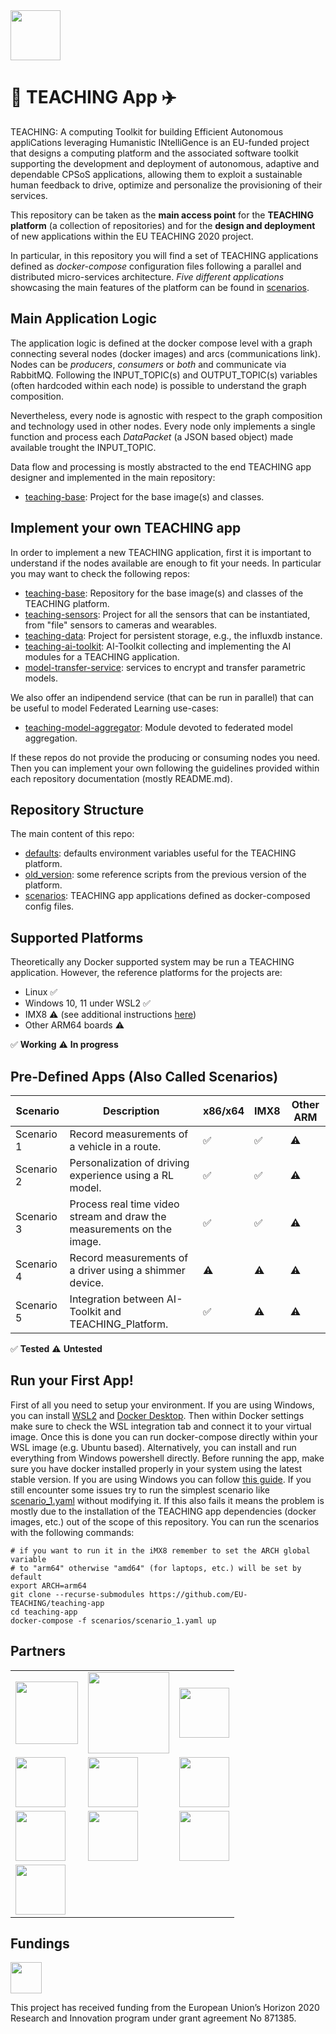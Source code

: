 <img src="https://teaching-h2020.eu/sites/default/files/teaching55.png" height="80">

# :car: TEACHING App :airplane:

TEACHING: A computing Toolkit for building Efficient Autonomous appliCations leveraging Humanistic INtelliGence is an EU-funded project that designs a computing platform and the associated software toolkit supporting the development and deployment of autonomous, adaptive and dependable CPSoS applications, allowing them to exploit a sustainable human feedback to drive, optimize and personalize the provisioning of their services.

This repository can be taken as the **main access point** for the **TEACHING platform** (a collection of repositories) and for the **design and deployment** of new applications within the EU TEACHING 2020 project.

In particular, in this repository you will find a set of TEACHING applications defined as *docker-compose* configuration files following a parallel and distributed micro-services architecture. *Five different applications* showcasing the main features of the platform can be found in [scenarios](https://github.com/EU-TEACHING/teaching-app/tree/main/scenarios).

## Main Application Logic

The application logic is defined at the docker compose level with a graph connecting several nodes (docker images) and arcs (communications link).
Nodes can be *producers*, *consumers* or *both* and communicate via RabbitMQ. Following the INPUT_TOPIC(s) and OUTPUT_TOPIC(s) variables (often hardcoded within each node) is possible to understand the graph composition.

Nevertheless, every node is agnostic with respect to the graph composition and technology used in other nodes. Every node only implements a single function and process each *DataPacket* (a JSON based object) made available trought the INPUT_TOPIC.

Data flow and processing is mostly abstracted to the end TEACHING app designer and implemented in the main repository:

- [teaching-base](https://github.com/EU-TEACHING/teaching-base): Project for the base image(s) and classes.

## Implement your own TEACHING app

In order to implement a new TEACHING application, first it is important to understand if the nodes available are enough to fit your needs. 
In particular you may want to check the following repos:

- [teaching-base](https://github.com/EU-TEACHING/teaching-base): Repository for the base image(s) and classes of the TEACHING platform.
- [teaching-sensors](https://github.com/EU-TEACHING/teaching-sensors): Project for all the sensors that can be instantiated, from "file" sensors to cameras and wearables.
- [teaching-data](https://github.com/EU-TEACHING/teaching-data): Project for persistent storage, e.g., the influxdb instance.
- [teaching-ai-toolkit](https://github.com/EU-TEACHING/teaching-ai-toolkit): AI-Toolkit collecting and implementing the AI modules for a TEACHING application.
- [model-transfer-service](model-transfer-service): services to encrypt and transfer parametric models.

We also offer an indipendend service (that can be run in parallel) that can be useful to model Federated Learning use-cases:

- [teaching-model-aggregator](https://github.com/EU-TEACHING/teaching-model-aggregator): Module devoted to federated model aggregation.

If these repos do not provide the producing or consuming nodes you need. Then you can implement your own following the guidelines provided within each repository documentation (mostly README.md).

## Repository Structure

The main content of this repo:

 * [defaults](defaults): defaults environment variables useful for the TEACHING platform.
 * [old_version](old_version): some reference scripts from the previous version of the platform.
 * [scenarios](scenarios): TEACHING app applications defined as docker-composed config files.

## Supported Platforms

Theoretically any Docker supported system may be run a TEACHING application. However, the reference platforms for the projects are:

* Linux :white_check_mark:
* Windows 10, 11 under WSL2 :white_check_mark:
* IMX8 :warning: (see additional instructions [here](https://github.com/EU-TEACHING/teaching-app/blob/main/imx8_setup.md))
* Other ARM64 boards :warning: 

:white_check_mark: **Working**
:warning:  **In progress**

## Pre-Defined Apps (Also Called Scenarios)

|Scenario|Description|x86/x64|IMX8|Other ARM|
|-|-|-|-|-|
|Scenario 1|Record measurements of a vehicle in a route.|:white_check_mark:|:white_check_mark:|:warning:|
|Scenario 2|Personalization of driving experience using a RL model.|:white_check_mark:|:white_check_mark:|:warning:|
|Scenario 3|Process real time video stream and draw the measurements on the image.|:white_check_mark:|:white_check_mark:|:warning:|
|Scenario 4|Record measurements of a driver using a shimmer device.|:warning:|:warning:|:warning:|
|Scenario 5|Integration between AI-Toolkit and TEACHING_Platform.|:white_check_mark:|:warning:|:warning:|

:white_check_mark: **Tested**
:warning:  **Untested**

## Run your First App!

First of all you need to setup your environment. If you are using Windows, you can install [WSL2](https://docs.microsoft.com/en-us/windows/wsl/install) and [Docker Desktop](https://docs.docker.com/desktop/windows/install/). Then within Docker settings make sure to check the WSL integration tab and connect it to your virtual image. Once this is done you can run docker-compose directly within your WSL image (e.g. Ubuntu based). Alternatively, you can install and run everything from Windows powershell directly. Before running the app, make sure you have docker installed properly in your system using the latest stable version. If you are using Windows you can follow [this guide](https://docs.docker.com/desktop/windows/wsl/). If you still encounter some issues try to run the simplest scenario like [scenario_1.yaml](https://github.com/EU-TEACHING/teaching-app/blob/main/scenarios/scenario_1.yaml) without modifying it. If this also fails it means the problem is mostly due to the installation of the TEACHING app dependencies (docker images, etc.) out of the scope of this repository. You can run the scenarios with the following commands:

```
# if you want to run it in the iMX8 remember to set the ARCH global variable
# to "arm64" otherwise "amd64" (for laptops, etc.) will be set by default
export ARCH=arm64
git clone --recurse-submodules https://github.com/EU-TEACHING/teaching-app
cd teaching-app
docker-compose -f scenarios/scenario_1.yaml up
```


## Partners
<table border=0 >
  <tr >
    <td> <img src="https://teaching-h2020.eu/sites/default/files/styles/mt_brands/public/2020-02/University-of-Pisa.png"  height="100"></td>   
    <td><img src="https://lowinfood.eu/wp-content/uploads/2021/01/HUA-Logo-Blue-RGB-1-1024x427.jpg"  height="130"></td>
    <td><img src="https://teaching-h2020.eu/sites/default/files/styles/mt_brands/public/2020-02/CNR.png" height="80"></td>
  </tr>
  <tr >
  <td><img src="https://teaching-h2020.eu/sites/default/files/styles/mt_brands/public/2020-02/I%26M.png" height="80"> </td>
  <td><img src="https://teaching-h2020.eu/sites/default/files/styles/mt_brands/public/2020-02/TUG.png" height="80"></td>
  <td><img src="https://teaching-h2020.eu/sites/default/files/styles/mt_brands/public/2020-02/AVL-Logo.jpg" height="80"></td>

  </tr>
  <tr >
  <td><img src="https://teaching-h2020.eu/sites/default/files/styles/mt_brands/public/2021-04/marelli-logo-history.png" height="80"></td>
  <td><img src="https://teaching-h2020.eu/sites/default/files/styles/mt_brands/public/2020-02/Thales_logo.jpg" height="80"></td>
  <td><img src="https://teaching-h2020.eu/sites/default/files/styles/mt_brands/public/2018-06/itml400.png" height="80"></td>

  </tr>
  <tr >
  <td><img src="https://teaching-h2020.eu/sites/default/files/styles/mt_brands/public/2020-02/infineon_logo_rgb.jpg" height="80"></td>
  <td></td>
  <td></td>

  </tr>
</table>

## Fundings
<img src="https://teaching-h2020.eu/sites/default/files/inline-images/eu.jpg" height="50">

This project has received funding from the European Union’s Horizon 2020 Research and Innovation program under grant agreement No 871385.
